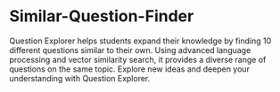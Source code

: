 # Similar-Question-Finder
Question Explorer helps students expand their knowledge by finding 10 different questions similar to their own. Using advanced language processing and vector similarity search, it provides a diverse range of questions on the same topic. Explore new ideas and deepen your understanding with Question Explorer.

